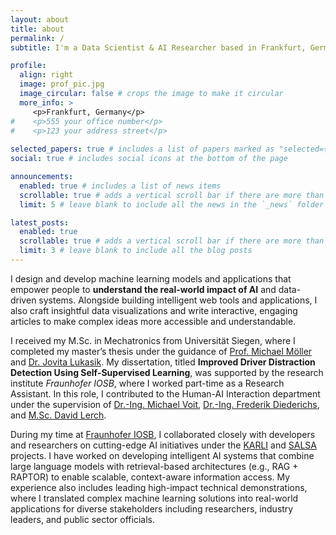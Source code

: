 ```yaml
---
layout: about
title: about
permalink: /
subtitle: I'm a Data Scientist & AI Researcher based in Frankfurt, Germany.

profile:
  align: right
  image: prof_pic.jpg
  image_circular: false # crops the image to make it circular
  more_info: >
     <p>Frankfurt, Germany</p>
#    <p>555 your office number</p>
#    <p>123 your address street</p>
    
selected_papers: true # includes a list of papers marked as "selected={true}"
social: true # includes social icons at the bottom of the page

announcements:
  enabled: true # includes a list of news items
  scrollable: true # adds a vertical scroll bar if there are more than 3 news items
  limit: 5 # leave blank to include all the news in the `_news` folder

latest_posts:
  enabled: true
  scrollable: true # adds a vertical scroll bar if there are more than 3 new posts items
  limit: 3 # leave blank to include all the blog posts
---
```


I design and develop machine learning models and applications that empower people to **understand the real-world impact of AI** and data-driven systems. Alongside building intelligent web tools and applications, I also craft insightful data visualizations and write interactive, engaging articles to make complex ideas more accessible and understandable.

I received my M.Sc. in Mechatronics from Universität Siegen, where I completed my master’s thesis under the guidance of [Prof. Michael Möller](https://sites.google.com/site/michaelmoellermath/) and [Dr. Jovita Lukasik](https://jovitalukasik.github.io/). My dissertation, titled **Improved Driver Distraction Detection Using Self-Supervised Learning**, was supported by the research institute *Fraunhofer IOSB*, where I worked part-time as a Research Assistant. In this role, I contributed to the Human-AI Interaction department under the supervision of [Dr.-Ing. Michael Voit](https://www.iosb.fraunhofer.de/en/press/press-releases/2024/human-ai-interaction-new-department-focus.html), [Dr.-Ing. Frederik Diederichs](https://www.iosb.fraunhofer.de/de/projekte-produkte/integrated-autonomous-driving-lab.html), and [M.Sc. David Lerch](https://scholar.google.com/citations?view_op=list_works&hl=de&hl=de&user=BDOfyn8AAAAJ).

During my time at [Fraunhofer IOSB](https://www.iosb.fraunhofer.de/), I collaborated closely with developers and researchers on cutting-edge AI initiatives under the [KARLI](https://karli-projekt.de/) and [SALSA](https://projekt-salsa.de/en/) projects. I have worked on developing intelligent AI systems that combine large language models with retrieval-based architectures (e.g., RAG + RAPTOR) to enable scalable, context-aware information access. My experience also includes leading high-impact technical demonstrations, where I translated complex machine learning solutions into real-world applications for diverse stakeholders including researchers, industry leaders, and public sector officials.